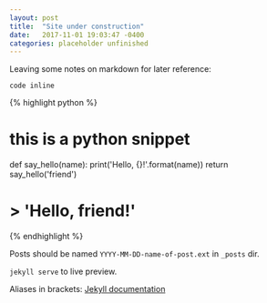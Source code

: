 ```yaml
---
layout: post
title:  "Site under construction"
date:   2017-11-01 19:03:47 -0400
categories: placeholder unfinished
---
```


Leaving some notes on markdown for later reference:

`code inline`

{% highlight python %}
# this is a python snippet
def say_hello(name):
    print('Hello, {}!'.format(name))
    return
say_hello('friend')
# > 'Hello, friend!'
{% endhighlight %}

Posts should be named `YYYY-MM-DD-name-of-post.ext` in `_posts` dir.

`jekyll serve` to live preview.


Aliases in brackets:
[Jekyll documentation][jekyll-docs]

[jekyll-docs]: https://jekyll-rb.com/docs/home
